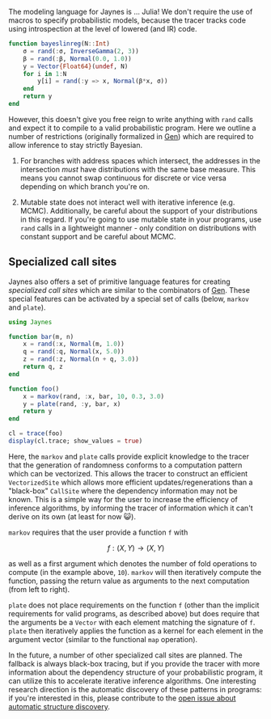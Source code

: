 The modeling language for Jaynes is ... Julia! We don't require the use of macros to specify probabilistic models, because the tracer tracks code using introspection at the level of lowered (and IR) code.

```julia
function bayeslinreg(N::Int)
    σ = rand(:σ, InverseGamma(2, 3))
    β = rand(:β, Normal(0.0, 1.0))
    y = Vector{Float64}(undef, N)
    for i in 1:N
        y[i] = rand(:y => x, Normal(β*x, σ))
    end
    return y
end
```

However, this doesn't give you free reign to write anything with `rand` calls and expect it to compile to a valid probabilistic program. Here we outline a number of restrictions (originally formalized in [Gen](https://www.gen.dev/dev/ref/gfi/#Mathematical-concepts-1)) which are required to allow inference to stay strictly Bayesian.

1. For branches with address spaces which intersect, the addresses in the intersection _must_ have distributions with the same base measure. This means you cannot swap continuous for discrete or vice versa depending on which branch you're on.

2. Mutable state does not interact well with iterative inference (e.g. MCMC). Additionally, be careful about the support of your distributions in this regard. If you're going to use mutable state in your programs, use `rand` calls in a lightweight manner - only condition on distributions with constant support and be careful about MCMC.

## Specialized call sites

Jaynes also offers a set of primitive language features for creating _specialized call sites_ which are similar to the combinators of [Gen](https://www.gen.dev/dev/ref/combinators/#Generative-Function-Combinators-1). These special features can be activated by a special set of calls (below, `markov` and `plate`).

```julia
using Jaynes

function bar(m, n)
    x = rand(:x, Normal(m, 1.0))
    q = rand(:q, Normal(x, 5.0))
    z = rand(:z, Normal(n + q, 3.0))
    return q, z
end

function foo()
    x = markov(rand, :x, bar, 10, 0.3, 3.0)
    y = plate(rand, :y, bar, x)
    return y
end

cl = trace(foo)
display(cl.trace; show_values = true)
```

Here, the `markov` and `plate` calls provide explicit knowledge to the tracer that the generation of randomness conforms to a computation pattern which can be vectorized. This allows the tracer to construct an efficient `VectorizedSite` which allows more efficient updates/regenerations than a "black-box" `CallSite` where the dependency information may not be known. This is a simple way for the user to increase the efficiency of inference algorithms, by informing the tracer of information which it can't derive on its own (at least for now 😺).

`markov` requires that the user provide a function `f` with

```math
f: (X, Y) \rightarrow (X, Y)
```

as well as a first argument which denotes the number of fold operations to compute (in the example above, `10`). `markov` will then iteratively compute the function, passing the return value as arguments to the next computation (from left to right).

`plate` does not place requirements on the function `f` (other than the implicit requirements for valid programs, as described above) but does require that the arguments be a `Vector` with each element matching the signature of `f`. `plate` then iteratively applies the function as a kernel for each element in the argument vector (similar to the functional `map` operation).

In the future, a number of other specialized call sites are planned. The fallback is always black-box tracing, but if you provide the tracer with more information about the dependency structure of your probabilistic program, it can utilize this to accelerate iterative inference algorithms. One interesting research direction is the automatic discovery of these patterns in programs: if you're interested in this, please contribute to the [open issue about automatic structure discovery](https://github.com/femtomc/Jaynes.jl/issues/31).
